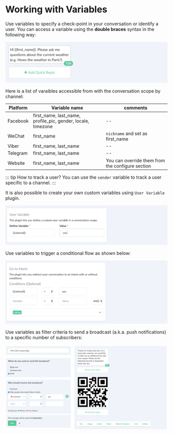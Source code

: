 # Working with Variables

Use variables to specify a check-point in your conversation or identify a user. You can access a variable using the **double braces** syntax in the following way:

![](./facebook-variable.png)


Here is a list of varaibles accessible from with the conversation scope by channel:

| Platform | Variable name | comments|
| -- | -- | -- |
| Facebook | first_name, last_name, profile_pic, gender, locale, timezone | -- |
| WeChat | first_name | `nickname` and set as first_name |
| Viber | first_name, last_name | -- |
| Telegram | first_name, last_name | -- |
| Website | first_name, last_name | You can override them from the configure section |

::: tip  How to track a user?
You can use the `sender` variable to track a user specific to a channel. 
:::

It is also possible to create your own custom variables using `User Variable` plugin. 

![](./user-variable.png)

Use variables to trigger a conditional flow as shown below:

![](./user-variable-goto.png)

Use variables as filter criteria to send a broadcast (a.k.a. push notifications) to a specific number of subscribers:

![](./variable-broadcast.png)

